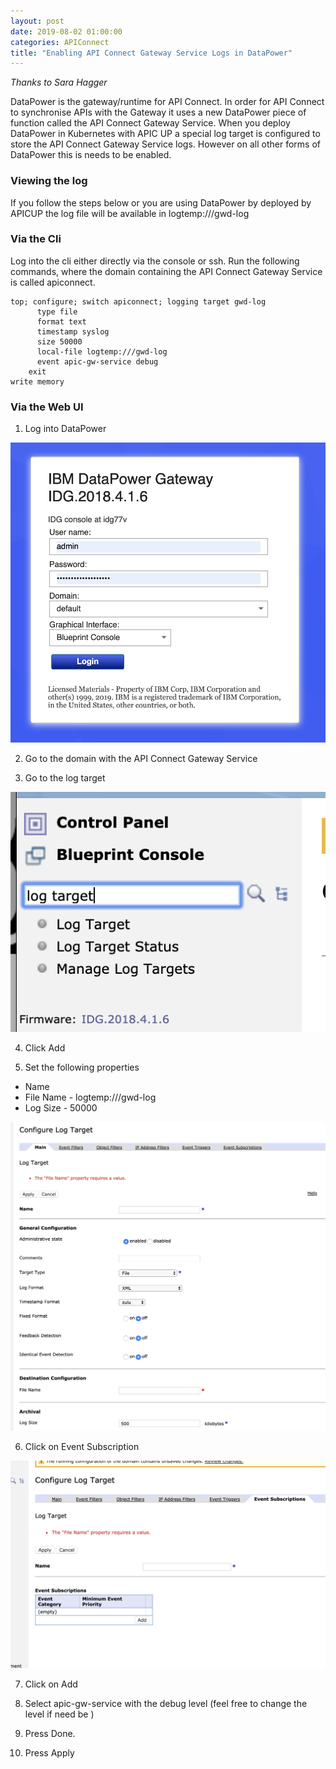 ```yaml
---
layout: post
date: 2019-08-02 01:00:00
categories: APIConnect
title: "Enabling API Connect Gateway Service Logs in DataPower"
---
```


*Thanks to Sara Hagger*

DataPower is the gateway/runtime for API Connect. In order for API Connect to synchronise APIs with the Gateway it uses a new DataPower piece of function called the API Connect Gateway Service. When you deploy DataPower in Kubernetes with APIC UP a special log target is configured to store the API Connect Gateway Service logs. However on all other forms of DataPower this is needs to be enabled.


### Viewing the log

If you follow the steps below or you are using DataPower by deployed by APICUP the log file will be available in logtemp:///gwd-log


### Via the Cli

Log into the cli either directly via the console or ssh. Run the following commands, where the domain containing the API Connect Gateway Service is called apiconnect.

```
top; configure; switch apiconnect; logging target gwd-log
      type file
      format text
      timestamp syslog
      size 50000
      local-file logtemp:///gwd-log
      event apic-gw-service debug
    exit
write memory
```


### Via the Web UI

1. Log into DataPower

![](/images/2019-08-02-1.png)

2. Go to the domain with the API Connect Gateway Service

3. Go to the log target

![](/images/2019-08-02-2.png)

4. Click Add

5. Set the following properties

* Name
* File Name - logtemp:///gwd-log
* Log Size - 50000

![](/images/2019-08-02-3.png)

6. Click on Event Subscription

![](/images/2019-08-02-4.png)

7. Click on Add

8. Select apic-gw-service with the debug level  (feel free to change the level if need be )

9. Press Done.

10. Press Apply
